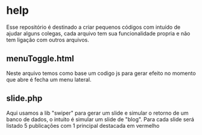 # help

Esse repositório é destinado a criar pequenos códigos com intuído de ajudar alguns colegas, cada arquivo tem sua funcionalidade propria e não tem ligação com outros arquivos.

## menuToggle.html
  Neste arquivo temos como base um codigo js para gerar efeito no momento que abre é fecha um menu lateral.
## slide.php
  Aqui usamos a lib "swiper" para gerar um slide e simular o retorno de um banco de dados, o intuito é simular um slide de "blog". Para cada slide será listado 5 publicações com 1 principal destacada em vermelho
